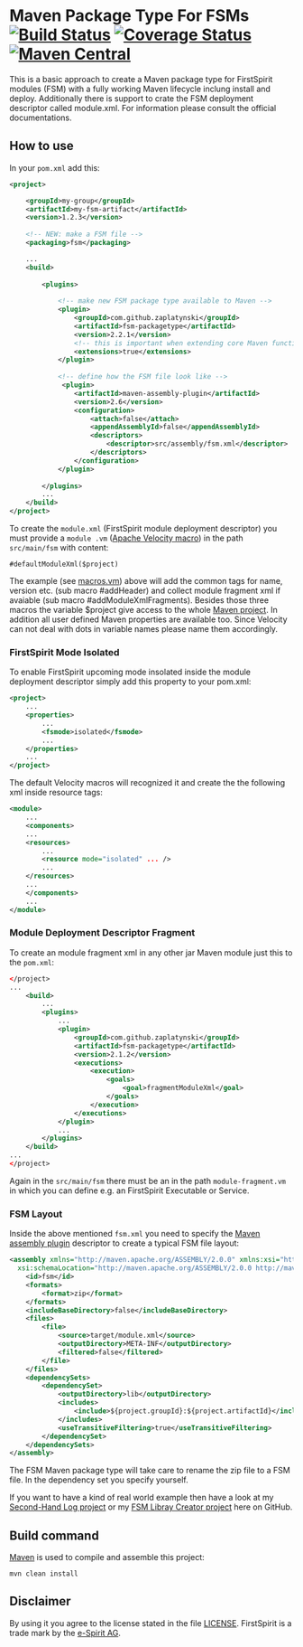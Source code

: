 # Maven Package Type For FSMs [![Build Status](https://travis-ci.org/zaplatynski/fsm-packagetype.svg?branch=master)](https://travis-ci.org/zaplatynski/fsm-packagetype) [![Coverage Status](https://coveralls.io/repos/github/zaplatynski/fsm-packagetype/badge.svg)](https://coveralls.io/github/zaplatynski/fsm-packagetype) [![Maven Central](https://maven-badges.herokuapp.com/maven-central/com.github.zaplatynski/fsm-packagetype/badge.svg?style=flat)](http://mvnrepository.com/artifact/com.github.zaplatynski/fsm-packagetype)

This is a basic approach to create a Maven package type for FirstSpirit modules (FSM) with a 
fully working Maven lifecycle inclung install and deploy. Additionally there is support to crate 
the FSM deployment descriptor called module.xml. For information please consult the official 
documentations.

## How to use

In your `pom.xml` add this:
```xml
<project>

    <groupId>my-group</groupId>
    <artifactId>my-fsm-artifact</artifactId>
    <version>1.2.3</version>
    
    <!-- NEW: make a FSM file -->
    <packaging>fsm</packaging>

    ...
    <build>
    
        <plugins>
            
            <!-- make new FSM package type available to Maven -->
            <plugin>
                <groupId>com.github.zaplatynski</groupId>
                <artifactId>fsm-packagetype</artifactId>
                <version>2.2.1</version>
                <!-- this is important when extending core Maven functionality: -->
                <extensions>true</extensions>
            </plugin>
            
            <!-- define how the FSM file look like -->
             <plugin>
                <artifactId>maven-assembly-plugin</artifactId>
                <version>2.6</version>
                <configuration>
                    <attach>false</attach>
                    <appendAssemblyId>false</appendAssemblyId>
                    <descriptors>
                        <descriptor>src/assembly/fsm.xml</descriptor>
                    </descriptors>
                </configuration>
            </plugin>
            
        </plugins>    
        ...
    </build>
</project>
```
To create the `module.xml` (FirstSpirit module deployment descriptor) you must provide a `module
.vm` ([Apache Velocity macro](http://velocity.apache.org/engine/devel/user-guide.html)) in the path `src/main/fsm` with content:
```
#defaultModuleXml($project)
```
The example (see [macros.vm](src/main/resources/macros.vm)) above will add the common tags for 
name, version etc. (sub macro #addHeader) and collect module fragment xml if avaiable
(sub macro #addModuleXmlFragments). Besides those three macros the variable $project give access 
to the whole
[Maven project](https://maven.apache.org/ref/3.2.3/apidocs/org/apache/maven/project/MavenProject.html).
In addition all user defined Maven properties are available too. Since Velocity can not deal with dots in variable names please name them accordingly.

### FirstSpirit Mode Isolated

To enable FirstSpirit upcoming mode insolated inside the module deployment descriptor simply add 
this property to your pom.xml:

```xml
<project>
    ...
    <properties>
        ...
        <fsmode>isolated</fsmode>
        ...
    </properties>
    ...
</project>
```
The default Velocity macros will recognized it and create the the following xml inside resource 
tags:
```xml
<module>
    ...
    <components>
    ...
    <resources>
        ...
        <resource mode="isolated" ... />
        ...
    </resources>
    ...
    </components>
    ...
</module>
```

### Module Deployment Descriptor Fragment

To create an module fragment xml in any other jar Maven module just this to the `pom.xml`:
```xml
</project>
...
    <build>
        ...
        <plugins>
            ...
            <plugin>
                <groupId>com.github.zaplatynski</groupId>
                <artifactId>fsm-packagetype</artifactId>
                <version>2.1.2</version>
                <executions>
                    <execution>
                        <goals>
                            <goal>fragmentModuleXml</goal>
                        </goals>
                    </execution>
                </executions>
            </plugin>
            ...
        </plugins>
    </build>
...
</project>
```
Again in the `src/main/fsm` there must be an in the path `module-fragment.vm` in which you can 
define e.g. an FirstSpirit Executable or Service.

### FSM Layout

Inside the above mentioned `fsm.xml` you need to specify the [Maven assembly plugin](http://maven.apache.org/plugins/maven-assembly-plugin/) descriptor to create a typical FSM file layout:
```xml
<assembly xmlns="http://maven.apache.org/ASSEMBLY/2.0.0" xmlns:xsi="http://www.w3.org/2001/XMLSchema-instance"
  xsi:schemaLocation="http://maven.apache.org/ASSEMBLY/2.0.0 http://maven.apache.org/xsd/assembly-2.0.0.xsd">
    <id>fsm</id>
    <formats>
        <format>zip</format>
    </formats>
    <includeBaseDirectory>false</includeBaseDirectory>
    <files>
        <file>
            <source>target/module.xml</source>
            <outputDirectory>META-INF</outputDirectory>
            <filtered>false</filtered>
        </file>
    </files>
    <dependencySets>
        <dependencySet>
            <outputDirectory>lib</outputDirectory>
            <includes>
                <include>${project.groupId}:${project.artifactId}</include>
            </includes>
            <useTransitiveFiltering>true</useTransitiveFiltering>
        </dependencySet>
    </dependencySets>
</assembly>
```
The FSM Maven package type will take care to rename the zip file to a FSM file. In the dependency set you specify yourself.
 
If you want to have a kind of real world example then have a look at my [Second-Hand Log project](https://github.com/zaplatynski/second-hand-log) or my [FSM Libray Creator project](https://github.com/zaplatynski/fsm-library-creator) here on GitHub. 

## Build command

[Maven](http://maven.apache.org/) is used to compile and assemble this project:
```
mvn clean install
```

##  Disclaimer

By using it you agree to the license stated in the file [LICENSE](LICENSE). FirstSpirit is a trade mark by the [e-Spirit AG](http://www.e-spirit.com/).

